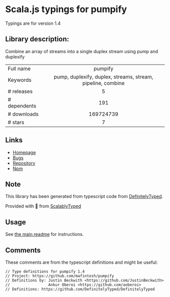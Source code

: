 
# Scala.js typings for pumpify

Typings are for version 1.4

## Library description:
Combine an array of streams into a single duplex stream using pump and duplexify

|                    |                 |
| ------------------ | :-------------: |
| Full name          | pumpify |
| Keywords           | pump, duplexify, duplex, streams, stream, pipeline, combine |
| # releases         | 5 |
| # dependents       | 191 |
| # downloads        | 169724739 |
| # stars            | 7 |

## Links
- [Homepage](https://github.com/mafintosh/pumpify)
- [Bugs](https://github.com/mafintosh/pumpify/issues)
- [Repository](https://github.com/mafintosh/pumpify)
- [Npm](https://www.npmjs.com/package/pumpify)
    


## Note
This library has been generated from typescript code from [DefinitelyTyped](https://definitelytyped.org).

Provided with :purple_heart: from [ScalablyTyped](https://github.com/oyvindberg/ScalablyTyped)

## Usage
See [the main readme](../../readme.md) for instructions.

## Comments

These comments are from the typescript definitions and might be useful:
```
// Type definitions for pumpify 1.4
// Project: https://github.com/mafintosh/pumpify
// Definitions by: Justin Beckwith <https://github.com/JustinBeckwith>
//                 Ankur Oberoi <https://github.com/aoberoi>
// Definitions: https://github.com/DefinitelyTyped/DefinitelyTyped

```

